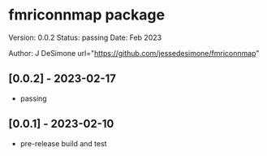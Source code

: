 
fmriconnmap package
==========
Version: 0.0.2
Status: passing
Date: Feb 2023

Author: J DeSimone
url="https://github.com/jessedesimone/fmriconnmap"

## [0.0.2] - 2023-02-17
- passing

## [0.0.1] - 2023-02-10
- pre-release build and test

